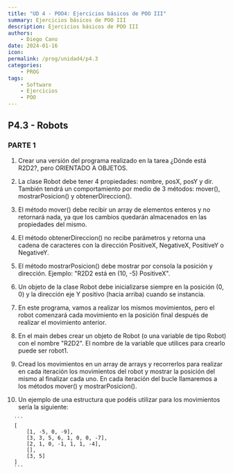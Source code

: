 ```yaml
---
title: "UD 4 - POO4: Ejercicios básicos de POO III"
summary: Ejercicios básicos de POO III
description: Ejercicios básicos de POO III
authors:
    - Diego Cano
date: 2024-01-16
icon: 
permalink: /prog/unidad4/p4.3
categories:
    - PROG
tags:
    - Software
    - Ejercicios
    - POO
---
```

## P4.3 - Robots

### **PARTE 1**

   1. Crear una versión del programa realizado en la tarea ¿Dónde está R2D2?, pero ORIENTADO A OBJETOS.
      
   3. La clase Robot debe tener 4 propiedades: nombre, posX, posY y dir. También tendrá un comportamiento por medio de 3 métodos: mover(), mostrarPosicion() y obtenerDireccion().
      
   5. El método mover() debe recibir un array de elementos enteros y no retornará nada, ya que los cambios quedarán almacenados en las propiedades del mismo.
      
   7. El método obtenerDireccion() no recibe parámetros y retorna una cadena de caracteres con la dirección PositiveX, NegativeX, PositiveY o NegativeY.
      
   9. El método mostrarPosicion() debe mostrar por consola la posición y dirección. Ejemplo: "R2D2 está en (10, -5) PositiveX".
       
   11. Un objeto de la clase Robot debe inicializarse siempre en la posición (0, 0) y la dirección eje Y positivo (hacia arriba) cuando se instancia.
       
   13. En este programa, vamos a realizar los mismos movimientos, pero el robot comenzará cada movimiento en la posición final después de realizar el movimiento anterior.
       
   15. En el main debes crear un objeto de Robot (o una variable de tipo Robot) con el nombre "R2D2". El nombre de la variable que utilices para crearlo puede ser robot1.
       
   17. Cread los movimientos en un array de arrays y recorrerlos para realizar en cada iteración los movimientos del robot y mostrar la posición del mismo al finalizar cada uno. En cada iteración del bucle llamaremos a los métodos mover() y mostrarPosicion().

   18. Un ejemplo de una estructura que podéis utilizar para los movimientos sería la siguiente:

      ```
      [
          [1, -5, 0, -9],
          [3, 3, 5, 6, 1, 0, 0, -7],
          [2, 1, 0, -1, 1, 1, -4],
          [],
          [3, 5]
      ]
      ```
      
